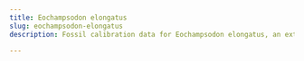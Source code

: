 ```yaml
---
title: Eochampsodon elongatus
slug: eochampsodon-elongatus
description: Fossil calibration data for Eochampsodon elongatus, an extinct species of fish. Includes taxonomy authority and locality references, and cross-references to living taxa.

---
```

